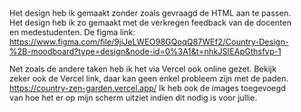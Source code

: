 Het design heb ik gemaakt zonder zoals gevraagd de HTML aan te passen. Het design heb ik zo gemaakt met de verkregen feedback van de docenten en medestudenten.
De figma link: https://www.figma.com/file/9jiJeLWEO98GQoqQ87WEf2/Country-Design-%2B-moodboard?type=design&node-id=0%3A1&t=nhkJSIEApGthsfvp-1

Net zoals de andere taken heb ik het via Vercel ook online gezet. Bekijk zeker ook de Vercel link, daar kan geen enkel probleem zijn met de paden.
https://country-zen-garden.vercel.app/ 
Ik heb ook de images toegevoegd van hoe het er op mijn scherm uitziet indien dit nodig is voor jullie.